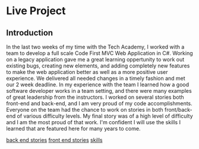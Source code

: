 # Live Project

## Introduction
In the last two weeks of my time with the Tech Academy, I worked with a team to develop a full scale Code First MVC Web Application in C#. 
Working on a legacy application gave me a great learning oppertunity to work out existing bugs, creating new elements, and adding completely new 
features to make the web application better as well as a more positive user experience. We delivered all needed changes in a timely fashion and met our 2 
week deadline. In my experience with the team I learned how a good software developer works in a team setting, and there were many examples of 
great leadership from the instructors. I worked on several stories both front-end and back-end, and I am very proud of my code accomplishments. 
Everyone on the team had the chance to work on stories in both front/back-end of various difficulty levels. My final story was of a high level 
of difficulty and I am the most proud of that work. I'm confident I will use the skills I learned that are featured here for many years to come.


 [back end stories](#back-end-stories) [front end stories](#front-end-stories)  [skills](#other-skills-learned) 